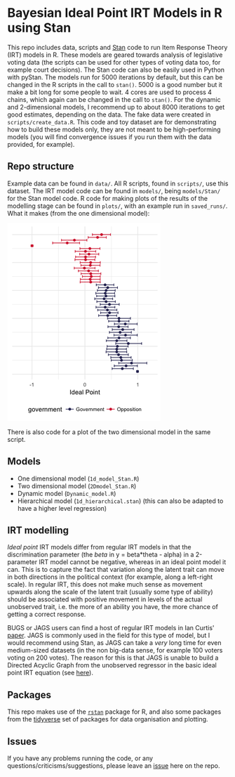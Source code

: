 # Bayesian Ideal Point IRT Models in R using Stan

This repo includes data, scripts and [Stan](http://mc-stan.org/) code to run Item Response Theory (IRT) models in R. These models are geared towards analysis of legislative voting data (the scripts can be used for other types of voting data too, for example court decisions). The Stan code can also be easily used in Python with pyStan. The models run for 5000 iterations by default, but this can be changed in the R scripts in the call to `stan()`. 5000 is a good number but it make a bit long for some people to wait. 4 cores are used to process 4 chains, which again can be changed in the call to `stan()`. For the dynamic and 2-dimensional models, I recommend up to about 8000 iterations to get good estimates, depending on the data.
The fake data were created in `scripts/create_data.R`. This code and toy dataset are for demonstrating how to build these models only, they are not meant to be high-performing models (you will find convergence issues if you run them with the data provided, for example).

## Repo structure

Example data can be found in `data/`. All R scripts, found in `scripts/`, use this dataset. The IRT model code can be found in `models/`, being `models/Stan/` for the Stan model code. R code for making plots of the results of the modelling stage can be found in `plots/`, with an example run in `saved_runs/`. What it makes (from the one dimensional model):

![](Plot.png)

There is also code for a plot of the two dimensional model in the same script.  

## Models
- One dimensional model (`1d_model_Stan.R`)
- Two dimensional model (`2Dmodel_Stan.R`)
- Dynamic model (`Dynamic_model.R`)
- Hierarchical model (`1d_hierarchical.stan`) (this can also be adapted to have a higher level regression)

## IRT modelling
*Ideal point* IRT models differ from regular IRT models in that the discrimination parameter (the *beta* in y = beta*theta - alpha) in a 2-parameter IRT model cannot be negative, whereas in an ideal point model it can. This is to capture the fact that variation along the latent trait can move in both directions in the political context (for example, along a left-right scale). In regular IRT, this does not make much sense as movement upwards along the scale of the latent trait (usually some type of ability) should be associated with positive movement in levels of the actual unobserved trait, i.e. the more of an ability you have, the more chance of getting a correct response. 

BUGS or JAGS users can find a host of regular IRT models in Ian Curtis' [paper](https://www.google.com/url?sa=t&rct=j&q=&esrc=s&source=web&cd=1&cad=rja&uact=8&ved=0ahUKEwjEk-b0_oLOAhUGDpAKHd4CCjMQFggeMAA&url=https%3A%2F%2Fwww.jstatsoft.org%2Farticle%2Fview%2Fv036c01%2Fv36c01.pdf&usg=AFQjCNEs9TOxtdwHK3wdInSin01WCa-Iyw&sig2=Pg9jjBeFewZIzYaAIE_gTg). 
JAGS is commonly used in the field for this type of model, but I would recommend using Stan, as JAGS can take a *very* long time for even medium-sized datasets (in the non big-data sense, for example 100 voters voting on 200 votes). The reason for this is that JAGS is unable to build a Directed Acyclic Graph from the unobserved regressor in the basic ideal point IRT equation (see [here](https://sourceforge.net/p/mcmc-jags/discussion/610037/thread/5c9e9026/ )).

## Packages
This repo makes use of the [`rstan`](http://mc-stan.org/users/interfaces/rstan) package for R, and also some packages from the [tidyverse](https://www.tidyverse.org/) set of packages for data organisation and plotting. 

## Issues
If you have any problems running the code, or any questions/criticisms/suggestions, please leave an [issue](https://github.com/RobertMyles/IRT/issues) here on the repo.   
